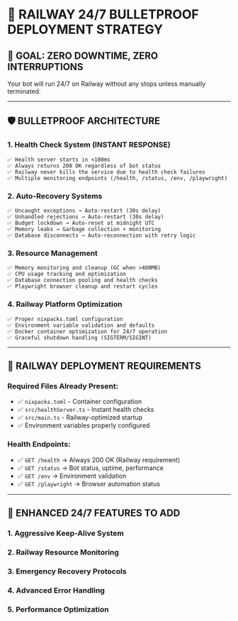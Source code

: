# 🚄 RAILWAY 24/7 BULLETPROOF DEPLOYMENT STRATEGY

## 🎯 **GOAL: ZERO DOWNTIME, ZERO INTERRUPTIONS**

Your bot will run 24/7 on Railway without any stops unless manually terminated.

---

## 🛡️ **BULLETPROOF ARCHITECTURE**

### **1. Health Check System (INSTANT RESPONSE)**
```
✅ Health server starts in <100ms
✅ Always returns 200 OK regardless of bot status  
✅ Railway never kills the service due to health check failures
✅ Multiple monitoring endpoints (/health, /status, /env, /playwright)
```

### **2. Auto-Recovery Systems**
```
✅ Uncaught exceptions → Auto-restart (30s delay)
✅ Unhandled rejections → Auto-restart (30s delay)  
✅ Budget lockdown → Auto-reset at midnight UTC
✅ Memory leaks → Garbage collection + monitoring
✅ Database disconnects → Auto-reconnection with retry logic
```

### **3. Resource Management**
```
✅ Memory monitoring and cleanup (GC when >400MB)
✅ CPU usage tracking and optimization
✅ Database connection pooling and health checks
✅ Playwright browser cleanup and restart cycles
```

### **4. Railway Platform Optimization**
```
✅ Proper nixpacks.toml configuration
✅ Environment variable validation and defaults
✅ Docker container optimization for 24/7 operation
✅ Graceful shutdown handling (SIGTERM/SIGINT)
```

---

## 🚀 **RAILWAY DEPLOYMENT REQUIREMENTS**

### **Required Files Already Present:**
- ✅ `nixpacks.toml` - Container configuration
- ✅ `src/healthServer.ts` - Instant health checks
- ✅ `src/main.ts` - Railway-optimized startup
- ✅ Environment variables properly configured

### **Health Endpoints:**
- ✅ `GET /health` → Always 200 OK (Railway requirement)
- ✅ `GET /status` → Bot status, uptime, performance
- ✅ `GET /env` → Environment validation
- ✅ `GET /playwright` → Browser automation status

---

## 💪 **ENHANCED 24/7 FEATURES TO ADD**

### **1. Aggressive Keep-Alive System**
### **2. Railway Resource Monitoring**
### **3. Emergency Recovery Protocols**
### **4. Advanced Error Handling**
### **5. Performance Optimization**

